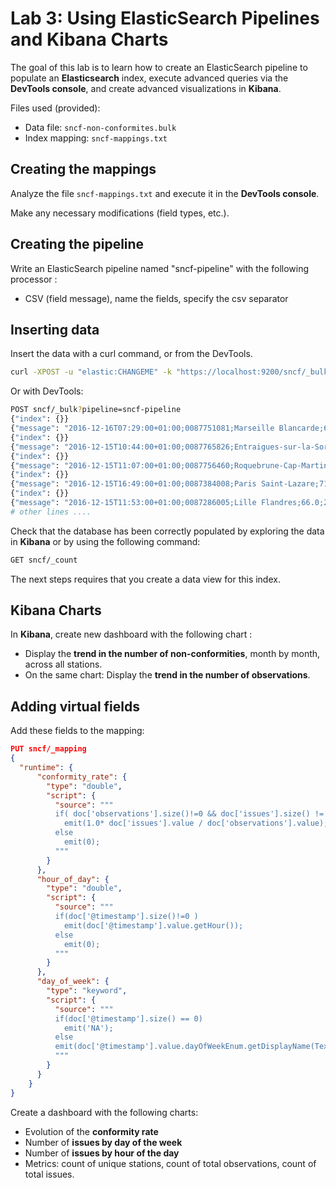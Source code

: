 # Lab 3: Using ElasticSearch Pipelines and Kibana Charts

The goal of this lab is to learn how to create an ElasticSearch pipeline to populate an **Elasticsearch** index, execute advanced queries via the **DevTools console**, and create advanced visualizations in **Kibana**.

Files used (provided):

* Data file: `sncf-non-conformites.bulk`
* Index mapping: `sncf-mappings.txt`

## Creating the mappings

Analyze the file `sncf-mappings.txt` and execute it in the **DevTools console**.

Make any necessary modifications (field types, etc.).

## Creating the pipeline

Write an ElasticSearch pipeline named "sncf-pipeline" with the following processor :

- CSV (field message), name the fields, specify the csv separator

## Inserting data

Insert the data with a curl command, or from the DevTools.

```bash
curl -XPOST -u "elastic:CHANGEME" -k "https://localhost:9200/sncf/_bulk?pipeline=sncf-pipeline" -H"Content-Type: application/json" --data-binary @sncf-non-conformites.bulk
```

Or with DevTools:

```bash
POST sncf/_bulk?pipeline=sncf-pipeline
{"index": {}}
{"message": "2016-12-16T07:29:00+01:00;0087751081;Marseille Blancarde;63.0;1.0"}
{"index": {}}
{"message": "2016-12-15T10:44:00+01:00;0087765826;Entraigues-sur-la-Sorgue;26.0;0.0"}
{"index": {}}
{"message": "2016-12-15T11:07:00+01:00;0087756460;Roquebrune-Cap-Martin;51.0;5.0"}
{"index": {}}
{"message": "2016-12-15T16:49:00+01:00;0087384008;Paris Saint-Lazare;71.0;5.0"}
{"index": {}}
{"message": "2016-12-15T11:53:00+01:00;0087286005;Lille Flandres;66.0;2.0"}
# other lines ....
```

Check that the database has been correctly populated by exploring the data in **Kibana** or by using the following command:

```bash
GET sncf/_count
```

The next steps requires that you create a data view for this index.

## Kibana Charts

In **Kibana**, create new dashboard with the following chart :

- Display the **trend in the number of non-conformities**, month by month, across all stations.
- On the same chart: Display the **trend in the number of observations**.

## Adding virtual fields

Add these fields to the mapping:

```json
PUT sncf/_mapping
{
  "runtime": {
      "conformity_rate": {
        "type": "double",
        "script": {
          "source": """
          if( doc['observations'].size()!=0 && doc['issues'].size() != 0 && doc['observations'].value > 0 && doc['issues'].value > 0)
            emit(1.0* doc['issues'].value / doc['observations'].value);
          else
            emit(0);
          """
        }
      },
      "hour_of_day": {
        "type": "double",
        "script": {
          "source": """
          if(doc['@timestamp'].size()!=0 )
            emit(doc['@timestamp'].value.getHour());
          else
            emit(0);
          """
        }
      },
      "day_of_week": {
        "type": "keyword",
        "script": {
          "source": """
          if(doc['@timestamp'].size() == 0)
            emit('NA');
          else
          emit(doc['@timestamp'].value.dayOfWeekEnum.getDisplayName(TextStyle.FULL, Locale.ROOT));
          """
        }
      }
    }
}
```

Create a dashboard with the following charts:

* Evolution of the **conformity rate**
* Number of **issues by day of the week**
* Number of **issues by hour of the day**
* Metrics: count of unique stations, count of total observations, count of total issues.
